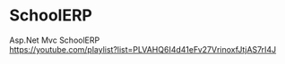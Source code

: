 # SchoolERP

Asp.Net Mvc SchoolERP</br>
https://youtube.com/playlist?list=PLVAHQ6I4d41eFv27VrinoxfJtjAS7rI4J

